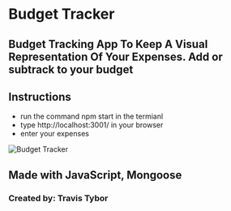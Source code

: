 # Budget Tracker

## Budget Tracking App To Keep A Visual Representation Of Your Expenses. Add or subtrack to your budget

## Instructions<br/>
- run the command npm start in the termianl 
- type http://localhost:3001/ in your browser
- enter your expenses

![Budget Tracker](https://user-images.githubusercontent.com/77369211/146688210-caed4d1a-d33e-4215-8913-8640011de6bd.jpg)

## Made with JavaScript, Mongoose 
### Created by: Travis Tybor
